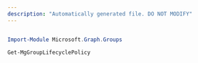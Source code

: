 ```yaml
---
description: "Automatically generated file. DO NOT MODIFY"
---
```


```powershell

Import-Module Microsoft.Graph.Groups

Get-MgGroupLifecyclePolicy

```